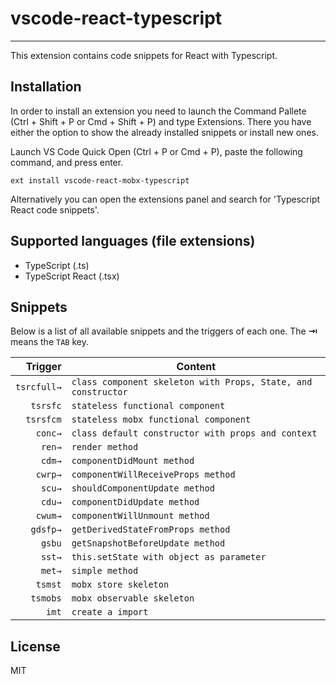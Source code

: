 # vscode-react-typescript

-------------------

This extension contains code snippets for React with Typescript.

## Installation

In order to install an extension you need to launch the Command Pallete (Ctrl + Shift + P or Cmd + Shift + P) and type Extensions.
There you have either the option to show the already installed snippets or install new ones.

Launch VS Code Quick Open (Ctrl + P or Cmd + P), paste the following command, and press enter.

`ext install vscode-react-mobx-typescript`

Alternatively you can open the extensions panel and search for 'Typescript React code snippets'.

## Supported languages (file extensions)

* TypeScript (.ts)
* TypeScript React (.tsx)

## Snippets

Below is a list of all available snippets and the triggers of each one. The **⇥** means the `TAB` key.

| Trigger  | Content |
| -------: | ------- |
| `tsrcfull→` | `class component skeleton with Props, State, and constructor` |
| `tsrsfc` | `stateless functional component` |
| `tsrsfcm` | `stateless mobx functional component` |
| `conc→`  | `class default constructor with props and context` |
| `ren→`   | `render method` |
| `cdm→`   | `componentDidMount method` |
| `cwrp→`   | `componentWillReceiveProps method` |
| `scu→`   | `shouldComponentUpdate method` |
| `cdu→`  | `componentDidUpdate method` |
| `cwum→`  | `componentWillUnmount method` |
| `gdsfp→` | `getDerivedStateFromProps method` |
| `gsbu` | `getSnapshotBeforeUpdate method` |
| `sst→`   | `this.setState with object as parameter` |
| `met→`   | `simple method` |
| `tsmst` | `mobx store skeleton` |
| `tsmobs` | `mobx observable skeleton` |
| `imt`    |  `create a import` |

## License

MIT
